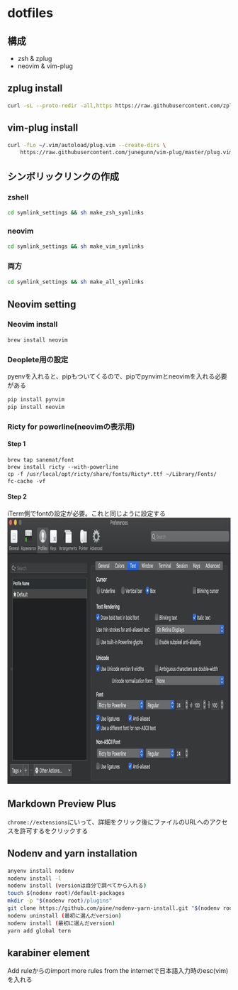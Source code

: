 # dotfiles
## 構成
- zsh & zplug
- neovim & vim-plug

## zplug install

```sh
curl -sL --proto-redir -all,https https://raw.githubusercontent.com/zplug/installer/master/installer.zsh| zsh
```

## vim-plug install

```sh
curl -fLo ~/.vim/autoload/plug.vim --create-dirs \
    https://raw.githubusercontent.com/junegunn/vim-plug/master/plug.vim
```

## シンボリックリンクの作成
### zshell

```sh
cd symlink_settings && sh make_zsh_symlinks
```

### neovim

```sh
cd symlink_settings && sh make_vim_symlinks
```

### 両方

```sh
cd symlink_settings && sh make_all_symlinks
```

## Neovim setting
### Neovim install

```sh
brew install neovim
```

### Deoplete用の設定
pyenvを入れると、pipもついてくるので、pipでpynvimとneovimを入れる必要がある

```sh
pip install pynvim
pip install neovim
```

### Ricty for powerline(neovimの表示用)
#### Step 1
```
brew tap sanemat/font
brew install ricty --with-powerline
cp -f /usr/local/opt/ricty/share/fonts/Ricty*.ttf ~/Library/Fonts/
fc-cache -vf
```

#### Step 2
iTerm側でfontの設定が必要。これと同じように設定する
<img src="./images/iterm_setting.png" height="600px">

## Markdown Preview Plus
`chrome://extensions`にいって、詳細をクリック後にファイルのURLへのアクセスを許可するをクリックする

## Nodenv and yarn installation

```sh
anyenv install nodenv
nodenv install -l
nodenv install (versionは自分で調べてから入れる)
touch $(nodenv root)/default-packages
mkdir -p "$(nodenv root)/plugins"
git clone https://github.com/pine/nodenv-yarn-install.git "$(nodenv root)/plugins/nodenv-yarn-install" //yarn
nodenv uninstall (最初に選んだversion)
nodenv install (最初に選んだversion)
yarn add global tern
```

## karabiner element
Add ruleからのimport more rules from the internetで日本語入力時のesc(vim)を入れる

